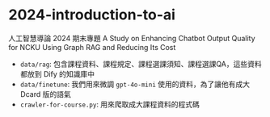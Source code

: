 # 2024-introduction-to-ai

人工智慧導論 2024 期末專題 A Study on Enhancing Chatbot Output Quality for NCKU Using Graph RAG and Reducing Its Cost

- `data/rag`: 包含課程資料、課程規定、課程選課須知、課程選課QA，這些資料都放到 Dify 的知識庫中
- `data/finetune`: 我們用來微調 `gpt-4o-mini` 使用的資料，為了讓他有成大 Dcard 版的語氣
- `crawler-for-course.py`: 用來爬取成大課程資料的程式碼

